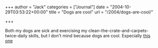 +++
author = "Jack"
categories = ["Journal"]
date = "2004-10-29T03:53:22+00:00"
title = "Dogs are cool"
url = "/2004/dogs-are-cool/"

+++

Both my dogs are sick and exercising my clean-the-crate-and-carpets-twice-daily skills, but I don't mind because dogs are cool. Especially [this one][1]

 [1]: http://www.cnn.com/2004/US/10/29/canine.caller.ap/index.html
